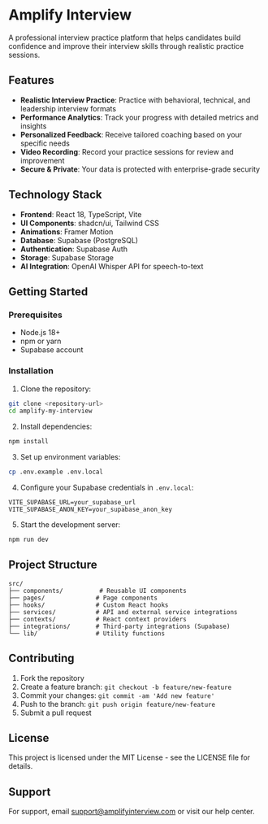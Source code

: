 # Amplify Interview

A professional interview practice platform that helps candidates build confidence and improve their interview skills through realistic practice sessions.

<!-- Force deployment update -->

## Features

- **Realistic Interview Practice**: Practice with behavioral, technical, and leadership interview formats
- **Performance Analytics**: Track your progress with detailed metrics and insights
- **Personalized Feedback**: Receive tailored coaching based on your specific needs
- **Video Recording**: Record your practice sessions for review and improvement
- **Secure & Private**: Your data is protected with enterprise-grade security

## Technology Stack

- **Frontend**: React 18, TypeScript, Vite
- **UI Components**: shadcn/ui, Tailwind CSS
- **Animations**: Framer Motion
- **Database**: Supabase (PostgreSQL)
- **Authentication**: Supabase Auth
- **Storage**: Supabase Storage
- **AI Integration**: OpenAI Whisper API for speech-to-text

## Getting Started

### Prerequisites

- Node.js 18+
- npm or yarn
- Supabase account

### Installation

1. Clone the repository:

```bash
git clone <repository-url>
cd amplify-my-interview
```

2. Install dependencies:

```bash
npm install
```

3. Set up environment variables:

```bash
cp .env.example .env.local
```

4. Configure your Supabase credentials in `.env.local`:

```
VITE_SUPABASE_URL=your_supabase_url
VITE_SUPABASE_ANON_KEY=your_supabase_anon_key
```

5. Start the development server:

```bash
npm run dev
```

## Project Structure

```
src/
├── components/          # Reusable UI components
├── pages/              # Page components
├── hooks/              # Custom React hooks
├── services/           # API and external service integrations
├── contexts/           # React context providers
├── integrations/       # Third-party integrations (Supabase)
└── lib/                # Utility functions
```

## Contributing

1. Fork the repository
2. Create a feature branch: `git checkout -b feature/new-feature`
3. Commit your changes: `git commit -am 'Add new feature'`
4. Push to the branch: `git push origin feature/new-feature`
5. Submit a pull request

## License

This project is licensed under the MIT License - see the LICENSE file for details.

## Support

For support, email support@amplifyinterview.com or visit our help center.
